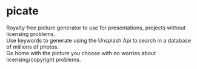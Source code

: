 # picate
Royalty free picture generator to use for presentations, projects without licensing problems.  
Use keywords to generate using the Unsplash Api to search in a database of millions of photos.  
Go home with the picture you choose with no worries about licensing/copyright problems.  
